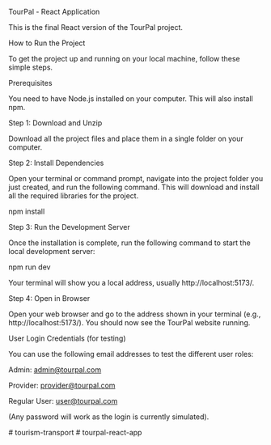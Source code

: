 TourPal - React Application

This is the final React version of the TourPal project.



How to Run the Project

To get the project up and running on your local machine, follow these simple steps.



Prerequisites

You need to have Node.js installed on your computer. This will also install npm.



Step 1: Download and Unzip

Download all the project files and place them in a single folder on your computer.



Step 2: Install Dependencies

Open your terminal or command prompt, navigate into the project folder you just created, and run the following command. This will download and install all the required libraries for the project.



npm install



Step 3: Run the Development Server

Once the installation is complete, run the following command to start the local development server:



npm run dev



Your terminal will show you a local address, usually http://localhost:5173/.



Step 4: Open in Browser

Open your web browser and go to the address shown in your terminal (e.g., http://localhost:5173/). You should now see the TourPal website running.



User Login Credentials (for testing)

You can use the following email addresses to test the different user roles:



Admin: admin@tourpal.com



Provider: provider@tourpal.com



Regular User: user@tourpal.com



(Any password will work as the login is currently simulated).

#   t o u r i s m - t r a n s p o r t  
 #   t o u r p a l - r e a c t - a p p  
 
